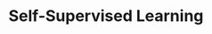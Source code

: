 ---
layout: default
title: 6. Self-Supervised Learning
parent: Unsupervised Learning
nav_order: 7
mathjax: true
tags: 
  - latex
  - math
# math: katex
---
